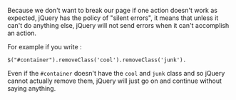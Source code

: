 Because we don't want to break our page if one action doesn't work as expected, jQuery has the policy of "silent errors", it means that unless it can't do anything else, jQuery will not send errors when it can't accomplish an action.

For example if you write :

```
$("#container").removeClass('cool').removeClass('junk').
```

Even if the `#container` doesn't have the `cool` and `junk` class and so jQuery cannot actually remove them, jQuery will just go on and continue without saying anything.
